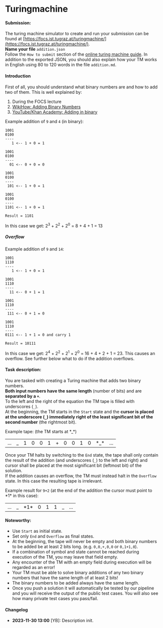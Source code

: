 # Turingmachine

#### Submission:

The turing machine simulator to create and run your submission can be found at [https://focs.ist.tugraz.at/turingmachine/](https://focs.ist.tugraz.at/turingmachine/). <br/>
**Name your file** `addition.json` <br/>
Follow the `How to submit` section of the [online turing machine guide](https://tc.tugraz.at/main/mod/page/view.php?id=19268).
In addition to the exported JSON, you should also explain how your TM works in English using 80 to 120 words in the file `addition.md`.


#### Introduction
First of all, you should understand what binary numbers are and how to add two of them.
This is well explained by:

1. During the FOCS lecture
2.  [WikiHow: Adding Binary Numbers](https://www.wikihow.com/Add-Binary-Numbers)
3. [YouTube/Khan Academy: Adding in binary](https://www.youtube.com/watch?v=RgklPQ8rbkg)

Example addition of `9` and `4` (in binary):
```
1001
0100
----
   1 <-- 1 + 0 = 1

1001
0100
----
  01 <-- 0 + 0 = 0

1001
0100
----
 101 <-- 1 + 0 = 1

1001
0100
----
1101 <-- 1 + 0 = 1

Result = 1101
```

In this case we get:
2<sup>3</sup> + 2<sup>2</sup> + 2<sup>0</sup> = 8 + 4 + 1 = 13


##### Overflow

Example addition of `9` and `14`:
```
1001
1110
----
   1 <-- 1 + 0 = 1

1001
1110
----
  11 <-- 0 + 1 = 1

1001
1110
----
 111 <-- 0 + 1 = 0

1001
1110
----
0111 <-- 1 + 1 = 0 and carry 1

Result = 10111
```
In this case we get: 2<sup>4</sup> + 2<sup>2</sup> + 2<sup>1</sup> + 2<sup>0</sup> = 16 + 4 + 2 + 1 = 23. This causes an overflow. See further below what to do if the addition overflows.

#### Task description:

You are tasked with creating a Turing machine that adds two binary numbers. <br/>
**Both input numbers have the same length** (number of bits) and are **separated by a `+`**. <br/>
To the left and the right of the equation the TM tape is filled with underscores (`_`). <br/>
At the beginning, the TM starts in the `Start` state and the **cursor is placed at the underscore (`_`) immediately right of the least significant bit of the second number** (the rightmost bit).

Example tape: (the TM starts at \*_\*)

<table>
  <tr>
    <td>...</td>
    <td>_</td>
    <td>1</td>
    <td>0</td>
    <td>0</td>
    <td>1</td>
    <td>+</td>
    <td>0</td>
    <td>0</td>
    <td>1</td>
    <td>0</td>
    <td>*_*</td>
    <td>...</td>
  </tr>
</table>

Once your TM halts by switching to the `End` state, the tape shall only contain the result of the addition (and underscores (`_`) to the left and right) and cursor shall be placed at the most significant bit (leftmost bit) of the solution. <br/>
If the addition causes an overflow, the TM must instead halt in the `Overflow` state. In this case the resulting tape is irrelevant.

Example result for `9+2` (at the end of the addition the cursor must point to \*1\* in this case):
<table class="tm-table">
  <tr>
    <td>...</td>
    <td>_</td>
    <td>*1*</td>
    <td>0</td>
    <td>1</td>
    <td>1</td>
    <td>_</td>
    <td>...</td>
  </tr>
</table>


#### Noteworthy:

- Use `Start` as initial state.
- Set only `End` and `Overflow` as final states.
- At the beginning, the tape will never be empty and both binary numbers to be added be at least 2 bits long. (e.g. `0,0,+,0,0` or `0,1+1,0`).
- If a combination of symbol and state cannot be reached during execution of the TM, you may leave that field empty.
- Any encounter of the TM with an empty field during execution will be regarded as an error!
- Your TM must be able to solve binary additions of any two binary numbers that have the same length of at least 2 bits!
- The binary numbers to be added always have the same length.
- Once you push a solution it will automatically be tested by our pipeline and you will receive the output of the public test cases. You will also see how many private test cases you pass/fail.

#### Changelog

* **2023-11-30 13:00** [YB]: Description init. 
